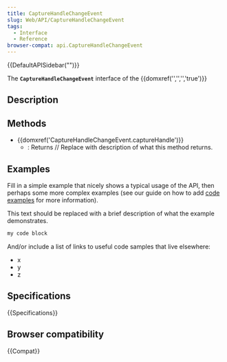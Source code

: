 ```yaml
---
title: CaptureHandleChangeEvent
slug: Web/API/CaptureHandleChangeEvent
tags:
  - Interface
  - Reference
browser-compat: api.CaptureHandleChangeEvent
---
```

{{DefaultAPISidebar("")}}

The **`CaptureHandleChangeEvent`** interface of the {{domxref('','','','true')}} 

## Description

 





## Methods

- {{domxref('CaptureHandleChangeEvent.captureHandle')}}
  - : Returns // Replace with description of what this method returns.

## Examples

Fill in a simple example that nicely shows a typical usage of the API, then perhaps some more complex examples (see our guide on how to add [code examples](/en-US/docs/MDN/Contribute/Structures/Code_examples) for more information).

This text should be replaced with a brief description of what the example demonstrates.

```js
my code block
```

And/or include a list of links to useful code samples that live elsewhere:

*   x
*   y
*   z

## Specifications

{{Specifications}}

## Browser compatibility

{{Compat}}

